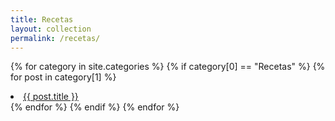 ```yaml
---
title: Recetas
layout: collection
permalink: /recetas/
---
```


{% for category in site.categories %}
{% if category[0] == "Recetas" %}
{% for post in category[1] %}
<li><a href="{{ post.url }}">{{ post.title }}</a></li>
{% endfor %}
{% endif %}
{% endfor %}

